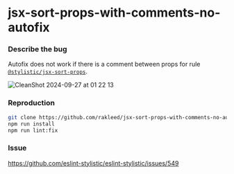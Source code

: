 # jsx-sort-props-with-comments-no-autofix

### Describe the bug

Autofix does not work if there is a comment between props for rule [`@stylistic/jsx-sort-props`](https://eslint.style/rules/jsx/jsx-sort-props).

![CleanShot 2024-09-27 at 01 22 13](https://github.com/user-attachments/assets/11252058-bd90-440f-ad02-7336c87c2d0e)


### Reproduction

```sh
git clone https://github.com/rakleed/jsx-sort-props-with-comments-no-autofix
npm run install
npm run lint:fix
```

### Issue

https://github.com/eslint-stylistic/eslint-stylistic/issues/549
